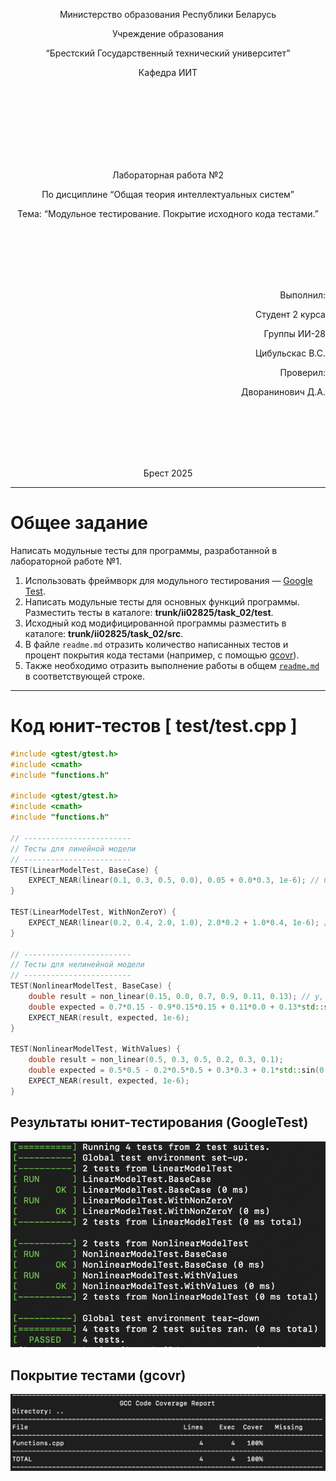 <p align="center">Министерство образования Республики Беларусь</p>
<p align="center">Учреждение образования</p>
<p align="center">“Брестский Государственный технический университет”</p>
<p align="center">Кафедра ИИТ</p>
<br><br><br><br><br><br><br>
<p align="center">Лабораторная работа №2</p>
<p align="center">По дисциплине “Общая теория интеллектуальных систем”</p>
<p align="center">Тема: “Модульное тестирование. Покрытие исходного кода тестами.”</p>
<br><br><br><br><br>
<p align="right">Выполнил:</p>
<p align="right">Студент 2 курса</p>
<p align="right">Группы ИИ-28</p>
<p align="right">Цибульскас В.С.</p>
<p align="right">Проверил:</p>
<p align="right">Дворанинович Д.А.</p>
<br><br><br><br><br>
<p align="center">Брест 2025</p>

---

# Общее задание
Написать модульные тесты для программы, разработанной в лабораторной работе №1.

1. Использовать фреймворк для модульного тестирования — [Google Test](https://google.github.io/googletest/).  
2. Написать модульные тесты для основных функций программы. Разместить тесты в каталоге: **trunk/ii02825/task_02/test**.  
3. Исходный код модифицированной программы разместить в каталоге: **trunk/ii02825/task_02/src**.  
4. В файле `readme.md` отразить количество написанных тестов и процент покрытия кода тестами (например, с помощью [gcovr](https://gcovr.com/en/stable/)).  
5. Также необходимо отразить выполнение работы в общем [`readme.md`](https://github.com/brstu/OTIS-2025/blob/main/README.md) в соответствующей строке.

---

# Код юнит-тестов [ test/test.cpp ]

```cpp
#include <gtest/gtest.h>
#include <cmath>
#include "functions.h"

#include <gtest/gtest.h>
#include <cmath>
#include "functions.h" 

// ------------------------
// Тесты для линейной модели
// ------------------------
TEST(LinearModelTest, BaseCase) {
    EXPECT_NEAR(linear(0.1, 0.3, 0.5, 0.0), 0.05 + 0.0*0.3, 1e-6); // 0.05
}

TEST(LinearModelTest, WithNonZeroY) {
    EXPECT_NEAR(linear(0.2, 0.4, 2.0, 1.0), 2.0*0.2 + 1.0*0.4, 1e-6); // 0.4 + 0.4 = 0.8
}

// ------------------------
// Тесты для нелинейной модели
// ------------------------
TEST(NonlinearModelTest, BaseCase) {
    double result = non_linear(0.15, 0.0, 0.7, 0.9, 0.11, 0.13); // y, u, a, b, c, d
    double expected = 0.7*0.15 - 0.9*0.15*0.15 + 0.11*0.0 + 0.13*std::sin(0.0);
    EXPECT_NEAR(result, expected, 1e-6);
}

TEST(NonlinearModelTest, WithValues) {
    double result = non_linear(0.5, 0.3, 0.5, 0.2, 0.3, 0.1);
    double expected = 0.5*0.5 - 0.2*0.5*0.5 + 0.3*0.3 + 0.1*std::sin(0.3);
    EXPECT_NEAR(result, expected, 1e-6);
}

```
## Результаты юнит-тестирования (GoogleTest)

![Результаты тестов](../src/images/tests.png)

## Покрытие тестами (gcovr)

![Покрытие кода](../src/images/coverage.png)
